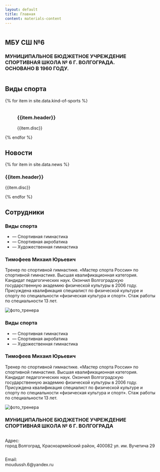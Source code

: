 ```yaml
---
layout: default
title: Главная
content: materials-content
---
```

<main class="main">
            <section class="main-section">
                <div class="main-section__gradient"></div>
                <img src="../assets/img/main-section-image.jpg" alt="" class="main-section__imgb imgb">
                <div class="main-section__content-wrapper content-wrapper">
                    <h1 class="main-section__title default-section-title">МБУ СШ №6</h1>
                    <h3 class="main-section__subtitle default-card-title">МУНИЦИПАЛЬНОЕ БЮДЖЕТНОЕ УЧРЕЖДЕНИЕ СПОРТИВНАЯ
                        ШКОЛА № 6 Г. ВОЛГОГРАДА.<br>
                        ОСНОВАНО В 1960 ГОДУ.</h3>
                </div>
                <div class="main-section__decoration">
                    <img src="../assets/img/gymnast.png" alt="" class="main-section__gymnast">
                </div>
            </section>
            <section class="kind-of-sports-section parallax" id="kinds-of-sports">
                <div class="kind-of-sports-section__content-wrapper content-wrapper">
                    <h2 class="kind-of-sports-section__title default-section-title">Виды спорта</h2>
                    {% for item in site.data.kind-of-sports %}
                    <figure class="kind-of-sports-section__card card flex">
                        <div class="kind-of-sports-section__card-image card__image">
                            <img src="{{item.img}}" alt="" class="imgb">
                        </div>
                        <figcaption class="kind-of-sports-section__card-caption card__caption">
                            <h3 class="card__title default-card-title">{{item.header}}</h3>
                            <p class="card__paragraph default-paragraph">{{item.disc}}</p>
                        </figcaption>
                    </figure>
                    {% endfor %}
                </div>
            </section>
            <section class="news-section" id="news-section">
                <h2 class="news-section__title default-section-title">Новости</h2>
                <div class="swiper-news">
                    <div class="swiper-wrapper">
                        {% for item in site.data.news %}
                        <div class="news-card flex row swiper-slide">
                            <div class="news-card__image">
                                <img src="{{item.img}}" alt="" class="imgb">
                            </div>
                            <div class="news-card__text-body">
                                <h3 class="news-card__news-title default-card-title">{{item.header}}</h3>
                                <p class="news-card__news-desctiption default-paragraph">{{item.disc}}</p>
                            </div>
                        </div>
                        {% endfor %}
                    </div>
                    <div class="swiper-pagination"></div>
                </div>
            </section>
            <section class="coaches-section" id="coaches-section">
                <div class="coaches-section__background">
                    <img src="../assets/img/coaches/background-image.png" alt="" class="imgb">
                </div>
                <div class="coaches-section__content-wrapper content-wrapper">
                    <h2 class="coaches-section__title default-section-title">Сотрудники</h2>
                    <div class="swiper">
                        <div class="swiper-wrapper">
                            <div class="swiper-slide">
                                <div class="coaches-section__coach-card coach-card flex">
                                    <div class="coaches-section__kinds-of-sports coach-card__kinds-of-sports">
                                        <h3 class="coaches-section__card-title coach-card__title default-card-title">
                                            Виды
                                            спорта
                                        </h3>
                                        <ul
                                            class="coaches-section__kinds-of-sports-list coach-card__kinds-of-sports-list default-paragraph">
                                            <li
                                                class="coaches-section__kinds-of-sports-list-item coach-card__kinds-of-sports-list-item">
                                                &mdash; Спортивная гимнастика</li>
                                            <li
                                                class="coaches-section__kinds-of-sports-list-item coach-card__kinds-of-sports-list-item">
                                                &mdash; Спортивная акробатика</li>
                                            <li
                                                class="coaches-section__kinds-of-sports-list-item coach-card__kinds-of-sports-list-item">
                                                &mdash; Художественная гимнастика</li>
                                        </ul>
                                    </div>
                                    <div class="coaches-section__text-body coach-card__text-body flex">
                                        <h3 class="coaches-section__card-title coach-card__title default-card-title">
                                            Тимофеев
                                            Михаил
                                            Юрьевич</h3>
                                        <p
                                            class="coaches-section__card-description coach-card__description default-paragraph">
                                            Тренер по спортивной гимнастике. «Мастер спорта России» по спортивной
                                            гимнастике.
                                            Высшая
                                            квалификационная категория. Кандидат педагогических наук. Окончил
                                            Волгоградскую
                                            государственную академию физической культуры в 2006 году. Присуждена
                                            квалификация
                                            специалист по физической культуре и спорту по специальности «физическая
                                            культура
                                            и
                                            спорт». Стаж работы по специальности 13 лет.</p>
                                    </div>
                                    <img src="../assets/img/coaches/coach-id1.png" alt="фото_тренера"
                                        class="coaches-section__card-image coach-card__image">
                                </div>
                            </div>
                            <div class="swiper-slide">
                                <div class="coaches-section__coach-card coach-card flex">
                                    <div class="coaches-section__kinds-of-sports coach-card__kinds-of-sports">
                                        <h3 class="coaches-section__card-title coach-card__title default-card-title">
                                            Виды
                                            спорта
                                        </h3>
                                        <ul
                                            class="coaches-section__kinds-of-sports-list coach-card__kinds-of-sports-list">
                                            <li
                                                class="coaches-section__kinds-of-sports-list-item coach-card__kinds-of-sports-list-item">
                                                &mdash; Спортивная гимнастика</li>
                                            <li
                                                class="coaches-section__kinds-of-sports-list-item coach-card__kinds-of-sports-list-item">
                                                &mdash; Спортивная акробатика</li>
                                            <li
                                                class="coaches-section__kinds-of-sports-list-item coach-card__kinds-of-sports-list-item">
                                                &mdash; Художественная гимнастика</li>
                                        </ul>
                                    </div>
                                    <div class="coaches-section__text-body coach-card__text-body flex">
                                        <h3 class="coaches-section__card-title coach-card__title default-card-title">
                                            Тимофеев
                                            Михаил
                                            Юрьевич</h3>
                                        <p
                                            class="coaches-section__card-description coach-card__description default-paragraph">
                                            Тренер по спортивной гимнастике. «Мастер спорта России» по спортивной
                                            гимнастике.
                                            Высшая
                                            квалификационная категория. Кандидат педагогических наук. Окончил
                                            Волгоградскую
                                            государственную академию физической культуры в 2006 году. Присуждена
                                            квалификация
                                            специалист по физической культуре и спорту по специальности «физическая
                                            культура
                                            и
                                            спорт». Стаж работы по специальности 13 лет.</p>
                                    </div>
                                    <img src="../assets/img/coaches/coach-id1.png" alt="фото_тренера"
                                        class="coaches-section__card-image coach-card__image">
                                </div>
                            </div>
                        </div>
                        <div class="swiper-pagination"></div>
                        <div class="swiper-button-prev"></div>
                        <div class="swiper-button-next"></div>
                    </div>
                </div>
            </section>
            <section class="contacts-section" id="contacts-section">
                <div class="contacts-section__row flex">
                    <div class="contacts-section__text-body">
                        <h3 class="default-card-title contacts-section__label">МУНИЦИПАЛЬНОЕ БЮДЖЕТНОЕ УЧРЕЖДЕНИЕ
                            СПОРТИВНАЯ ШКОЛА № 6 Г.
                            ВОЛГОГРАДА</h3>
                        <div class="contacts-section__adress flex">
                            <img src="../assets/img/contacts-section/location.png" alt="">
                            <p class="contacts-section__paragraph default-paragraph">Адрес: <br> город Волгоград,
                                Красноармейский район, 400082 ул. им. Вучетича 29</p>
                        </div>
                        <div class="contacts-section__email flex">
                            <img src="../assets/img/contacts-section/mail.png" alt="">
                            <p class="contacts-section__paragraph default-paragraph">Email: <br> moudussh.6@yandex.ru
                            </p>
                        </div>
                    </div>
                    <div class="contacts-section__map" id="map"></div>
                </div>
            </section>
</main>